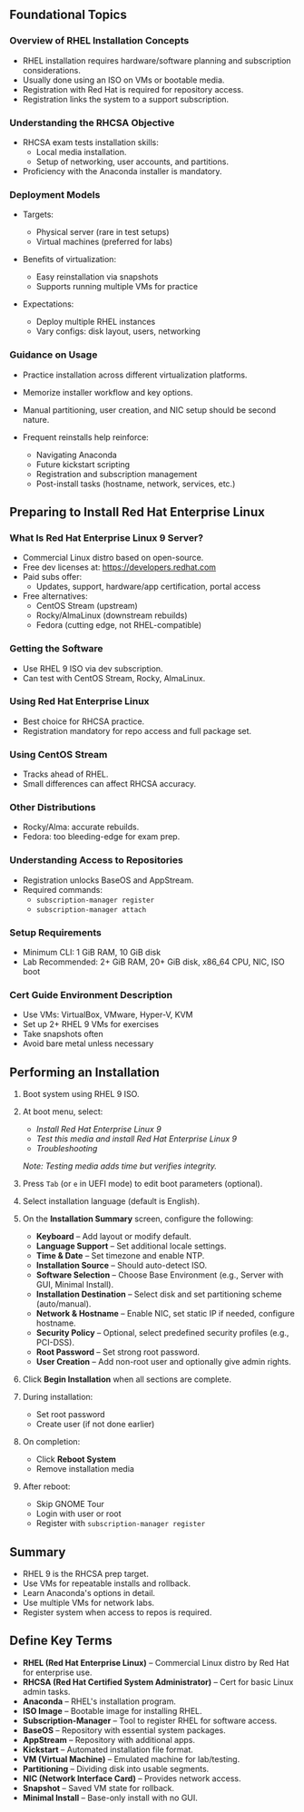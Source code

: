 ## Foundational Topics

### Overview of RHEL Installation Concepts

- RHEL installation requires hardware/software planning and subscription considerations.
- Usually done using an ISO on VMs or bootable media.
- Registration with Red Hat is required for repository access.
- Registration links the system to a support subscription.

### Understanding the RHCSA Objective

- RHCSA exam tests installation skills:
  - Local media installation.
  - Setup of networking, user accounts, and partitions.
- Proficiency with the Anaconda installer is mandatory.

### Deployment Models

- Targets:
  - Physical server (rare in test setups)
  - Virtual machines (preferred for labs)

- Benefits of virtualization:
  - Easy reinstallation via snapshots
  - Supports running multiple VMs for practice

- Expectations:
  - Deploy multiple RHEL instances
  - Vary configs: disk layout, users, networking

### Guidance on Usage

- Practice installation across different virtualization platforms.
- Memorize installer workflow and key options.
- Manual partitioning, user creation, and NIC setup should be second nature.

- Frequent reinstalls help reinforce:
  - Navigating Anaconda
  - Future kickstart scripting
  - Registration and subscription management
  - Post-install tasks (hostname, network, services, etc.)

## Preparing to Install Red Hat Enterprise Linux

### What Is Red Hat Enterprise Linux 9 Server?

- Commercial Linux distro based on open-source.
- Free dev licenses at: <https://developers.redhat.com>
- Paid subs offer:
  - Updates, support, hardware/app certification, portal access
- Free alternatives:
  - CentOS Stream (upstream)
  - Rocky/AlmaLinux (downstream rebuilds)
  - Fedora (cutting edge, not RHEL-compatible)

### Getting the Software

- Use RHEL 9 ISO via dev subscription.
- Can test with CentOS Stream, Rocky, AlmaLinux.

### Using Red Hat Enterprise Linux

- Best choice for RHCSA practice.
- Registration mandatory for repo access and full package set.

### Using CentOS Stream

- Tracks ahead of RHEL.
- Small differences can affect RHCSA accuracy.

### Other Distributions

- Rocky/Alma: accurate rebuilds.
- Fedora: too bleeding-edge for exam prep.

### Understanding Access to Repositories

- Registration unlocks BaseOS and AppStream.
- Required commands:
  - `subscription-manager register`
  - `subscription-manager attach`

### Setup Requirements

- Minimum CLI: 1 GiB RAM, 10 GiB disk
- Lab Recommended: 2+ GiB RAM, 20+ GiB disk, x86_64 CPU, NIC, ISO boot

### Cert Guide Environment Description

- Use VMs: VirtualBox, VMware, Hyper-V, KVM
- Set up 2+ RHEL 9 VMs for exercises
- Take snapshots often
- Avoid bare metal unless necessary

## Performing an Installation

1. Boot system using RHEL 9 ISO.
2. At boot menu, select:
   - *Install Red Hat Enterprise Linux 9*
   - *Test this media and install Red Hat Enterprise Linux 9*
   - *Troubleshooting*

   *Note: Testing media adds time but verifies integrity.*

3. Press `Tab` (or `e` in UEFI mode) to edit boot parameters (optional).
4. Select installation language (default is English).
5. On the **Installation Summary** screen, configure the following:
   - **Keyboard** – Add layout or modify default.
   - **Language Support** – Set additional locale settings.
   - **Time & Date** – Set timezone and enable NTP.
   - **Installation Source** – Should auto-detect ISO.
   - **Software Selection** – Choose Base Environment (e.g., Server with GUI, Minimal Install).
   - **Installation Destination** – Select disk and set partitioning scheme (auto/manual).
   - **Network & Hostname** – Enable NIC, set static IP if needed, configure hostname.
   - **Security Policy** – Optional, select predefined security profiles (e.g., PCI-DSS).
   - **Root Password** – Set strong root password.
   - **User Creation** – Add non-root user and optionally give admin rights.

6. Click **Begin Installation** when all sections are complete.
7. During installation:
   - Set root password
   - Create user (if not done earlier)

8. On completion:
   - Click **Reboot System**
   - Remove installation media

9. After reboot:
   - Skip GNOME Tour
   - Login with user or root
   - Register with `subscription-manager register`

## Summary

- RHEL 9 is the RHCSA prep target.
- Use VMs for repeatable installs and rollback.
- Learn Anaconda's options in detail.
- Use multiple VMs for network labs.
- Register system when access to repos is required.
## Define Key Terms

- **RHEL (Red Hat Enterprise Linux)** – Commercial Linux distro by Red Hat for enterprise use.
- **RHCSA (Red Hat Certified System Administrator)** – Cert for basic Linux admin tasks.
- **Anaconda** – RHEL's installation program.
- **ISO Image** – Bootable image for installing RHEL.
- **Subscription-Manager** – Tool to register RHEL for software access.
- **BaseOS** – Repository with essential system packages.
- **AppStream** – Repository with additional apps.
- **Kickstart** – Automated installation file format.
- **VM (Virtual Machine)** – Emulated machine for lab/testing.
- **Partitioning** – Dividing disk into usable segments.
- **NIC (Network Interface Card)** – Provides network access.
- **Snapshot** – Saved VM state for rollback.
- **Minimal Install** – Base-only install with no GUI.